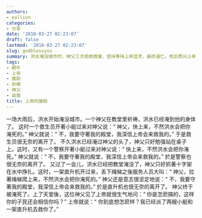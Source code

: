 ```yaml
---
authors:
- eallion
categories:
- 分享
date: '2010-03-27 02:23:07'
draft: false
lastmod: '2010-03-27 02:23:07'
slug: godblessyou
summary: 洪水淹没城市时，神父三次拒绝救援，坚持等待上帝显灵，最终溺亡。死后质问上帝为何不救他，上帝回答已派两艘船和直升机去救他，是他自己拒绝了机会。
tags:
- 蜗牛
- 上帝
- 援助
- 祈祷
- 神父
- 自救
title: 上帝的援助
---
```


一场大雨后，洪水开始淹没城市。一个神父在教堂里祈祷，洪水已经淹到他的身体了。
这时一个救生员开著小艇过来对神父说：&ldquo; 神父，快上来，不然洪水会把你淹死的。&rdquo; 神父就说：&ldquo; 不，我要守著我的殿堂，我深信上帝会来救我的。&rdquo; 于是救生员很无奈的离开了。
不久洪水已经淹过神父的头了，神父只好勉强站在桌子上。这时，又有一个警察开著小艇过来对神父说：&ldquo; 快上来，不然洪水会把你淹死。&rdquo; 神父就说：&ldquo; 不，我要守著我的殿堂，我深信上帝会来救我的。&rdquo; 於是警察也很无奈的离开了。
又过了一会儿，洪水已经把教堂淹没了，神父只好抓著十字架在水中挣扎。这时，一架直升机开过来，丢下绳梯之後服务人员大叫：&ldquo; 神父，拉著绳梯爬上来，不然洪水会把你淹死的。&rdquo; 神父还是意志很坚定地说：&ldquo; 不，我要守著我的殿堂，我深信上帝会来救我的。&rdquo; 於是直升机也很无奈的离开了。
神父终于被淹死了。上了天堂後，这位神父见了上帝就很生气地问：&ldquo; 你是怎麽搞的，这样你的子民还会相信你吗？&rdquo; 上帝就说：&ldquo; 你到底想怎麽样？我已经派了两艘小艇和一架直升机去救你了。&rdquo;
    &nbsp;